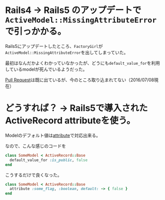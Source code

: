 
# Rails4 -> Rails5 のアップデートで`ActiveModel::MissingAttributeError`で引っかかる。

Rails5にアップデートしたところ、`FactoryGirl`が`ActiveModel::MissingAttributeError`を出してしまっていた。

最初はなんだかよくわかっていなかったが、どうにも`default_value_for`を利用しているmodelが死んでいるようだった。

[Pull Request](https://github.com/FooBarWidget/default_value_for/pull/57)は既に出ているが、今のところ取り込まれてない（2016/07/08現在）

# どうすれば？ -> Rails5で導入されたActiveRecord attributeを使う。

Modelのデフォルト値は[attribute](http://edgeapi.rubyonrails.org/classes/ActiveRecord/Attributes/ClassMethods.html)で対応出来る。

なので、こんな感じのコードを

```rb
class SomeModel < ActiveRecord::Base
  default_value_for :is_public, false
end
```

こうするだけで良くなった。

```rb
class SomeModel < ActiveRecord::Base
  attribute :some_flag, :boolean, default: -> { false }
end
```
